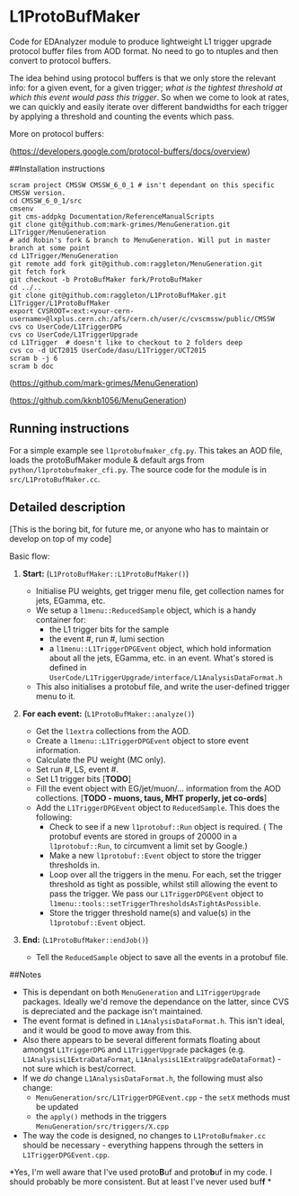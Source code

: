 L1ProtoBufMaker
================

Code for EDAnalyzer module to produce lightweight L1 trigger upgrade protocol buffer files from AOD format. No need to go to ntuples and then convert to protocol buffers.

The idea behind using protocol buffers is that we only store the relevant info: for a given event, for a given trigger; *what is the tightest threshold at which this event would pass this trigger*. So when we come to look at rates, we can quickly and easily iterate over different bandwidths for each trigger by applying a threshold and counting the events which pass.

More on protocol buffers: 

(https://developers.google.com/protocol-buffers/docs/overview)

##Installation instructions

```
scram project CMSSW CMSSW_6_0_1 # isn't dependant on this specific CMSSW version.
cd CMSSW_6_0_1/src
cmsenv
git cms-addpkg Documentation/ReferenceManualScripts
git clone git@github.com:mark-grimes/MenuGeneration.git L1Trigger/MenuGeneration
# add Robin's fork & branch to MenuGeneration. Will put in master branch at some point
cd L1Trigger/MenuGeneration
git remote add fork git@github.com:raggleton/MenuGeneration.git
git fetch fork
git checkout -b ProtoBufMaker fork/ProtoBufMaker
cd ../..
git clone git@github.com:raggleton/L1ProtoBufMaker.git L1Trigger/L1ProtoBufMaker
export CVSROOT=:ext:<your-cern-username>@lxplus.cern.ch:/afs/cern.ch/user/c/cvscmssw/public/CMSSW
cvs co UserCode/L1TriggerDPG
cvs co UserCode/L1TriggerUpgrade
cd L1Trigger  # doesn't like to checkout to 2 folders deep 
cvs co -d UCT2015 UserCode/dasu/L1Trigger/UCT2015
scram b -j 6
scram b doc
```
(https://github.com/mark-grimes/MenuGeneration)

(https://github.com/kknb1056/MenuGeneration)

## Running instructions

For a simple example see `l1protobufmaker_cfg.py`. This takes an AOD file, loads the protoBufMaker module & default args from `python/l1protobufmaker_cfi.py`. The source code for the module is in `src/L1ProtoBufMaker.cc`. 

## Detailed description

[This is the boring bit, for future me, or anyone who has to maintain or develop on top of my code]

Basic flow:

1. **Start:** (`L1ProtoBufMaker::L1ProtoBufMaker()`)
	- Initialise PU weights, get trigger menu file, get collection names for jets, EGamma, etc. 
	- We setup a `l1menu::ReducedSample` object, which is a handy container for: 
		- the L1 trigger bits for the sample
		- the event #, run #, lumi section
		- a `l1menu::L1TriggerDPGEvent` object, which hold information about all the jets, EGamma, etc. in an event. What's stored is defined in `UserCode/L1TriggerUpgrade/interface/L1AnalysisDataFormat.h` 
	- This also initialises a protobuf file, and write the user-defined trigger menu to it.

2. **For each event:** (`L1ProtoBufMaker::analyze()`)
	-  Get the `l1extra` collections from the AOD. 
	-  Create a `l1menu::L1TriggerDPGEvent` object to store event information.
	-  Calculate the PU weight (MC only).
	-  Set run #, LS, event #.
	-  Set L1 trigger bits [**TODO**]
	-  Fill the event object with EG/jet/muon/… information from the AOD collections. [**TODO - muons, taus, MHT properly, jet co-ords**]
	-  Add the `L1TriggerDPGEvent` object to `ReducedSample`. This does the following:
		- Check to see if a new `l1protobuf::Run` object is required. ( The protobuf events are stored in groups of 20000 in a  `l1protobuf::Run`, to circumvent a limit set by Google.)
		-  Make a new `l1protobuf::Event` object to store the trigger thresholds in.
		-  Loop over all the triggers in the menu. For each, set the trigger threshold as tight as possible, whilst still allowing the event to pass the trigger. We pass our `L1TriggerDPGEvent` object to `l1menu::tools::setTriggerThresholdsAsTightAsPossible`.
		-  Store the trigger threshold name(s) and value(s) in the `l1protobuf::Event` object.

3. **End:** (`L1ProtoBufMaker::endJob()`)
	- Tell the `ReducedSample` object to save all the events in a protobuf file.

	
##Notes

- This is dependant on both `MenuGeneration` and `L1TriggerUpgrade` packages. Ideally we'd remove the dependance on the latter, since CVS is depreciated and the package isn't maintained.
- The event format is defined in `L1AnalysisDataFormat.h`. This isn't ideal, and it would be good to move away from this. 
- Also there appears to be several different formats floating about amongst `L1TriggerDPG` and `L1TriggerUpgrade` packages (e.g. `L1AnalysisL1ExtraDataFormat`, `L1AnalysisL1ExtraUpgradeDataFormat`) - not sure which is best/correct.
- If we *do* change `L1AnalysisDataFormat.h`, the following must also change:
	- `MenuGeneration/src/L1TriggerDPGEvent.cpp` - the `setX` methods must be updated
	- the `apply()` methods in the triggers `MenuGeneration/src/triggers/X.cpp` 
- The way the code is designed, no changes to `L1ProtoBufmaker.cc` should be necessary - everything happens through the setters in `L1TriggerDPGEvent.cpp`.

*Yes, I'm well aware that I've used proto**B**uf  and proto**b**uf in my code. I should probably be more consistent. But at least I've never used buf**f** *